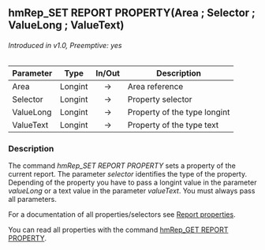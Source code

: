 ## hmRep_SET REPORT PROPERTY(Area ; Selector ; ValueLong ; ValueText)
###### Introduced in v1.0, Preemptive: yes

|Parameter|Type|In/Out|Description
|---|---|:---:|---
|Area|Longint|→|Area reference
|Selector|Longint|→|Property selector
|ValueLong|Longint|→|Property of the type longint
|ValueText|Longint|→|Property of the type text

### Description
The command *hmRep_SET REPORT PROPERTY* sets a property of the current report. The parameter *selector* identifies the type of the property. Depending of the property you have to pass a longint value in the parameter *valueLong* or a text value in the parameter *valueText*. You must always pass all parameters.

For a documentation of all properties/selectors see [Report properties](../Appendix/ReportProperties.md).

You can read all properties with the command [hmRep_GET REPORT PROPERTY](hmRep_GetCurrentReport.md).
